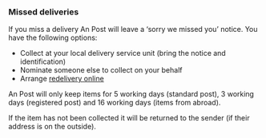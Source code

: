 ###  Missed deliveries

If you miss a delivery An Post will leave a ‘sorry we missed you’ notice. You
have the following options:

  * Collect at your local delivery service unit (bring the notice and identification) 
  * Nominate someone else to collect on your behalf 
  * Arrange [ redelivery online ](https://managingmail.anpost.ie/redelivery/?_ga=2.88209183.523548562.1578768588-1896364129.1578768588&_gac=1.55757145.1578829526.CjwKCAiApOvwBRBUEiwAcZGdGO74tBTp9fDQDTlkrAYWlUP1DJT-iviZA3YM_I0qRZHbYCQRU2eSxhoCrBMQAvD_BwE)

An Post will only keep items for 5 working days (standard post), 3 working
days (registered post) and 16 working days (items from abroad).

If the item has not been collected it will be returned to the sender (if their
address is on the outside).
